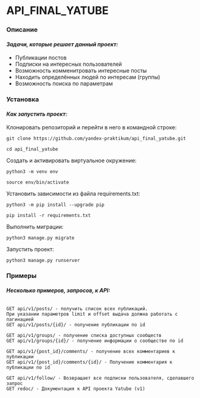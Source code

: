 # API_FINAL_YATUBE

### Описание

#### ***Задачи, которые решает данный проект:***

- Публикации постов
- Подписки на интересных пользователей
- Возможность комменитровать интересные посты
- Находить определённых людей по интересам (группы)
- Возможность поиска по параметрам

### Установка
#### ***Как запустить проект:***

Клонировать репозиторий и перейти в него в командной строке:

```git clone https://github.com/yandex-praktikum/api_final_yatube.git```

```cd api_final_yatube```

Cоздать и активировать виртуальное окружение:

```python3 -m venv env```

```source env/bin/activate```

Установить зависимости из файла requirements.txt:

```python3 -m pip install --upgrade pip```

```pip install -r requirements.txt```

Выполнить миграции:

```python3 manage.py migrate```

Запустить проект:

```python3 manage.py runserver```

### Примеры
#### ***Несколько примеров, запросов, к API:***
```

GET api/v1/posts/ - получить список всех публикаций.
При указании параметров limit и offset выдача должна работать с пагинацией
GET api/v1/posts/{id}/ - получение публикации по id

GET api/v1/groups/ - получение списка доступных сообществ
GET api/v1/groups/{id}/ - получение информации о сообществе по id

GET api/v1/{post_id}/comments/ - получение всех комментариев к публикации
GET api/v1/{post_id}/comments/{id}/ - Получение комментария к публикации по id

GET api/v1/follow/ - Возвращает все подписки пользователя, сделавшего запрос
GET redoc/ - Документация к API проекта Yatube (v1)

```
